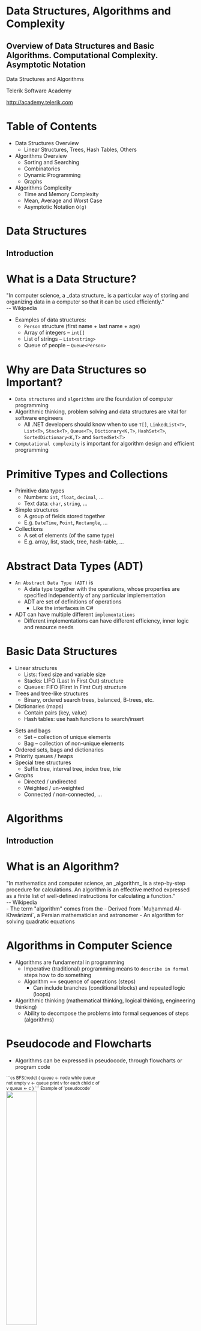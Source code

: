 <!-- section start -->
<!-- attr: { id:'title', class:'slide-title', hasScriptWrapper:true } -->
# Data Structures, Algorithms and Complexity
##  Overview of Data Structures and Basic Algorithms. Computational Complexity. Asymptotic Notation

<div class="signature">
    <p class="signature-course">Data Structures and Algorithms</p>
    <p class="signature-initiative">Telerik Software Academy</p>
    <a href="http://academy.telerik.com" class="signature-link">http://academy.telerik.com</a>
</div>

<!-- section start -->
<!-- attr: { id:'table-of-contents', class:'table-of-contents' } -->
# Table of Contents
- Data Structures Overview
  - Linear Structures, Trees, Hash Tables, Others
- Algorithms Overview
  - Sorting and Searching
  - Combinatorics
  - Dynamic Programming
  - Graphs
- Algorithms Complexity
  - Time and Memory Complexity
  - Mean, Average and Worst Case
  - Asymptotic Notation `O(g)`

<!-- section start -->
<!-- attr: { id:'', class:'slide-section', showInPresentation:true, hasScriptWrapper:true } -->
# Data Structures
##  Introduction

<!-- attr: { hasScriptWrapper:true } -->
# What is a Data Structure?
<div class="box">
  "In computer science, a _data structure_ is a particular way of storing and organizing data in a computer so that it can be used efficiently."
  <div>-- Wikipedia</div>
</div>

- Examples of data structures:
  - `Person` structure (first name + last name + age)
  - Array of integers – `int[]`
  - List of strings – `List<string>`
  - Queue of people – `Queue<Person>`

<!-- attr: { style:'font-size:0.9em' } -->
# Why are Data Structures so Important?
- `Data structures` and `algorithms` are the foundation of computer programming
- Algorithmic thinking, problem solving and data structures are vital for software engineers
  - All .NET developers should know when to use `T[]`, `LinkedList<T>`, `List<T>`, `Stack<T>`, `Queue<T>`, `Dictionary<K,T>`, `HashSet<T>`, `SortedDictionary<K,T>` and `SortedSet<T>`
- `Computational complexity` is important for algorithm design and efficient programming

# Primitive Types and Collections
- Primitive data types
  - Numbers: `int`, `float`, `decimal`, …
  - Text data: `char`, `string`, …
- Simple structures
  - A group of fields stored together
  - E.g. `DateTime`, `Point`, `Rectangle`, …
- Collections
  - A set of elements (of the same type)
  - E.g. array, list, stack, tree, hash-table, …

# Abstract Data Types (ADT)
- `An Abstract Data Type (ADT)` is
  - A data type together with the operations, whose properties are specified independently of any particular implementation
  - ADT are set of definitions of operations
    - Like the interfaces in C#
- ADT can have multiple different `implementations`
  - Different implementations can have different efficiency, inner logic and resource needs

# Basic Data Structures
- Linear structures
  - Lists: fixed size and variable size
  - Stacks: LIFO (Last In First Out) structure
  - Queues: FIFO (First In First Out) structure
- Trees and tree-like structures
  - Binary, ordered search trees, balanced, B-trees, etc.
- Dictionaries (maps)
  - Contain pairs (key, value)
  - Hash tables: use hash functions to search/insert

<!-- attr: { showInPresentation:true, style:'font-size:0.95em' } -->
<!-- # Basic Data Structures -->
- Sets and bags
  - Set – collection of unique elements
  - Bag – collection of non-unique elements
- Ordered sets, bags and dictionaries
- Priority queues / heaps
- Special tree structures
  - Suffix tree, interval tree, index tree, trie
- Graphs
  - Directed / undirected
  - Weighted / un-weighted
  - Connected / non-connected, …

<!-- section start -->
<!-- attr: { id:'algorithms', class:'slide-section', showInPresentation:true, hasScriptWrapper:true } -->
# Algorithms
##  Introduction

<!-- attr: { hasScriptWrapper:true, style:'font-size:0.9em' } -->
# What is an Algorithm?
<div class="box">
  "In mathematics and computer science, an _algorithm_ is a step-by-step procedure for calculations. An algorithm is an effective method expressed as a finite list of well-defined instructions for calculating a function.”
  <div>-- Wikipedia</div>
</div>
- The term "algorithm" comes from the 
  - Derived from `Muḥammad Al-Khwārizmī`, a Persian mathematician and astronomer
    - An algorithm for solving quadratic equations

<!-- attr: { style:'font-size:0.95em' } -->
# Algorithms in Computer Science
- Algorithms are fundamental in programming
  - Imperative (traditional) programming means to `describe in formal` steps how to do something
  - Algorithm == sequence of operations (steps)
    - Can include branches (conditional blocks) and repeated logic (loops)
- Algorithmic thinking (mathematical thinking, logical thinking, engineering thinking)
  - Ability to decompose the problems into formal sequences of steps (algorithms)

<!-- attr: { hasScriptWrapper:true } -->
# Pseudocode and Flowcharts  
- Algorithms can be expressed in pseudocode, through flowcharts or program code

<div style="width:50%; font-size:0.8em">
```cs
BFS(node)
{
  queue <- node
  while queue not empty
    v <- queue
    print v
    for each child c of v
      queue <- c
}
```
Example of `pseudocode`
</div>
<img class="slide-image" src="imgs/bfs.png" style="width:40%; right:0; top:20%" />

# Algorithms in Programming
- Sorting and searching
- Dynamic programming
- Graph algorithms
  - DFS and BFS traversals
- Combinatorial algorithms
  - Recursive algorithms
- Other algorithms
  - Greedy algorithms, computational geometry, randomized algorithms, genetic algorithms

<!-- section start -->
<!-- attr: { id:'algorithm-complexity', class:'slide-section', showInPresentation:true, hasScriptWrapper:true, style:'font-size:1em' } -->
# Algorithm Complexity
## Asymtotic Notation ##

# Algorithm Analysis
- Why we should analyze algorithms?
  - Predict the resources the algorithm requires
    - Computational time (CPU consumption)
    - Memory space (RAM consumption)
    - Communication bandwidth consumption
  - The `running time` of an algorithm is:
    - The total number of primitive operations executed (machine independent steps)
    - Also known as `algorithm complexity`

# Algorithmic Complexity
- What to measure?
  - CPU Time
  - Memory
  - Number of steps
  - Number of particular operations
    - Number of disk operations
    - Number of network packets
  - Asymptotic complexity

# Time Complexity
- `Worst-case`
  - An upper bound on the running time for any input of given size
- `Average-case`
  - Assume all inputs of a given size areequally likely
- `Best-case`
  - The lower bound on the running time(the optimal case)

<!-- attr: { hasScriptWrapper:true } -->
# Time Complexity – Example
- Sequential search in a list of size `n`
  - Worst-case:
    - `n` comparisons
  - Best-case:
    - `1` comparison
  - Average-case:
    - `n/2` comparisons
- The algorithm runs in linear time
  - Linear number of operations

<img class="slide-image" src="imgs/sequential-search.png" style="width:50%; right:5%; top:25%" />

<!-- attr: { hasScriptWrapper:true } -->
# Algorithms Complexity
- `Algorithm complexity` is a rough estimation of the number of steps performed by given computation depending on the size of the input data
  - Measured through `asymptotic notation`
    - `O(g)` where `g` is a function of the input data size
  - Examples:
    - Linear complexity `O(n)` – all elements are processed once (or constant number of times)
    - Quadratic complexity `O(n`<sup>`2`</sup>`)` – each of the elements is processed `n` times

<!-- attr: { hasScriptWrapper:true, style:'font-size:0.9em' } -->
# Asymptotic Notation: Definition
- Asymptotic upper bound
  - O-notation (Big O notation)
- For given function `g(n)`, we denote by `O(g(n))` the set of functions that are different than `g(n)` by a constant

<div class="box">
`O(g(n))` = {`f(n)`: there exist positive constants `c` and `n`<sub>`0`</sub> such that `f(n) <= c*g(n)` for all `n>=n`<sub>`0`</sub>}
</div>
- Examples:
  - 3 * n<sup>2</sup> + n/2 + 12 ∈ O(n<sup>2</sup>)
  - 4*n*log<sub>2</sub>(3*n+1) + 2*n-1 ∈ O(n * log n) 


<!-- attr: { style:'font-size:0.8em' } -->
# Typical Complexities
| Complexity | Notation | Description |
|------------|----------|-------------|
| constant | O(1) | Constant number of operations, not depending on the input data size, e.g. n = 1 000 000 &rarr; 1-2 operations |
| logarithmic | O(log n) | Number of operations propor-tional of log2(n) where n is the size of the input data, e.g. n = 1 000 000 000 &rarr; 30 operations |
| linear | O(n) | Number of operations proportional to the input data size, e.g. n = 10 000 &rarr; 5 000 operations |


<!-- attr: { showInPresentation:true, hasScriptWrapper:true, style:'font-size:0.8em' } -->
<!-- # Typical Complexities -->
| Complexity | Notation | Description |
|------------|----------|-------------|
| quadratic | O(n2) | Number of operations proportional to the square of the size of the input data, e.g. n = 500 &rarr; 250 000 operations
| cubic | O(n3) | Number of operations propor-tional to the cube of the size of the input data, e.g. n = 200 &rarr; 8 000 000 operations |
| exponential| O(2n),<br/>O(kn),<br/> O(n!) | Exponential number of operations, fast growing, e.g. n = 20 &rarr; 1 048 576 operations |


<!-- attr: { style:'font-size:0.65em' } -->
# Time Complexity and Speed
| Complexity | 10 | 20 | 50 | 100 | 1000 | 10000 | 100000 |
|------------|----|----|----|-----|-------|--------|---------|
| O(1) | < 1 s | < 1 s | < 1 s | < 1 s | < 1 s | < 1 s | < 1 s |
| O(log(n)) | < 1 s | < 1 s | < 1 s | < 1 s | < 1 s | < 1 s | < 1 s |
| O(n) | < 1 s | < 1 s | < 1 s | < 1 s | < 1 s | < 1 s | < 1 s |
| O(n*log(n)) | < 1 s | < 1 s | < 1 s | < 1 s | < 1 s | < 1 s | < 1 s |
| O(n<sup>2</sup>) | < 1 s | < 1 s | < 1 s | < 1 s | < 1 s | 2 s | 3-4 min |
| O(n<sup>3</sup>) | < 1 s | < 1 s | < 1 s | < 1 s | 20 s | 5 hours | 231 days |
| O(2<sup>n</sup>) | < 1 s | < 1 s | 260 days | hangs | hangs | hangs | hangs |
| O(n!) | < 1 s | hangs | hangs | hangs | hangs | hangs | hangs |
| O(n<sup>n</sup>) | 3-4 min | hangs | hangs | hangs | hangs | hangs | hangs |


<!-- attr: { hasScriptWrapper:true } -->
# Time and Memory Complexity
- Complexity can be expressed as formula on multiple variables, e.g.
  - Algorithm filling a matrix of size [`n` x `m`] with the natural numbers 1, 2, … will run in `O(n*m)`
  - A traversal of graph with `n` vertices and `m` edges will run in `O(n + m)`
- Memory consumption should also be considered, for example:
  - Running time `O(n)` & memory requirement `O(n`<sup>`2`</sup>`)`
  - n = 50 000 &rarr; `OutOfMemoryException`

<!-- attr: { hasScriptWrapper:true } -->
# The Hidden Constant
- Sometimes a linear algorithm could be slower than quadratic algorithm
  - The hidden constant could be significant
- Example:
  - Algorithm A makes: `100*n` steps &rarr; `O(n)`
  - Algorithm B makes: `n*n/2` steps &rarr; `O(n`<sup>`2`</sup>`)`
  - For `n < 200` the algorithm B is faster
- Real-world example:
  - Insertion sort is faster than quicksort for n <= 16

<!-- attr: { hasScriptWrapper:true, style:'font-size:1em' } -->
# Polynomial Algorithms
- A `polynomial-time` algorithm is one whose worst-case time complexity is bounded above by a polynomial function of its input size

<div class="box" style="margin:2% 0">
  `W(n) ∈ O(p(n))`
</div>

- Examples:
  - Polynomial-time: log(n), 2<sup>n</sup>, 3n<sup>3</sup> + 4n, 2 * n log(n)
  - Non polynomial-time :  2<sup>n</sup>, 3<sup>n</sup>, n<sup>k</sup>, n!
  - Non-polynomial algorithms hang for large input data sets


<!-- attr: { hasScriptWrapper:true, style:'font-size:1em' } -->
# Computational Classes
- Computational complexity theory divides the computational problems into several classes:

<img class="slide-image" src="imgs/computational-classes.png" style="left:15%" />

<!-- section start -->
<!-- attr: { class:'slide-section', showInPresentation:true } -->
# Analyzing Complexity of Algorithms
## Examples ##

<!-- attr: { hasScriptWrapper:true } -->
# Complexity Examples
```cs
int FindMaxElement(int[] array)
{
    int max = array[0];
    for (int i = 0; i < array.length; i++)
    {
        if (array[i] > max)
        {
            max = array[i];
        }
    }
    return max;
}
```
<ul class="fragment">
  <li>Runs in `O(n)` where n is the size of the array</li>
  <li>The number of elementary steps is `~n`</li>
</ul>

<!-- attr: { showInPresentation:true, hasScriptWrapper:true, style:'font-size:1em' } -->
<!-- # Complexity Examples -->
```cs
long FindInversions(int[] array)
{
    long inversions = 0;
    for (int i = 0; i < array.Length; i++)
        for (int j = i + 1; j < array.Length; i++)
            if (array[i] > array[j])
                inversions++;
    return inversions;
}
```
<div class="fragment">
  <li>Runs in `O(n`<sup>`2`</sup>`)` where n is the size of the array</li>
  <li>The number of elementary steps is `~n*(n+1)/2`</li>
</div>

<!-- attr: { showInPresentation:true, hasScriptWrapper:true, style:'font-size:1em' } -->
<!-- # Complexity Examples -->
```cs
decimal Sum3(int n)
{
    decimal sum = 0;
    for (int a = 0; a < n; a++)
        for (int b = 0; b < n; b++)
            for (int c = 0; c < n; c++)
                sum += a * b * c;
    return sum;
}
```
<div class="fragment">
  <li>Runs in cubic time `O(n`<sup>`3`</sup>`)`</li>
  <li>The number of elementary steps is `~n`<sup>`3`</sup></li>
</div>


<!-- attr: { id:'', class:'', showInPresentation:true, hasScriptWrapper:true, style:'font-size:1em' } -->
<!-- # Complexity Examples -->
```cs
long SumMN(int n, int m)
{
    long sum = 0;
    for (int x = 0; x < n; x++)
        for (int y = 0; y < m; y++)
            sum += x * y;
    return sum;
}
```
<div class="fragment">
  <li>Runs in quadratic time `O(n*m)`</li>
  <li>The number of elementary steps is `~n*m`</li>
</div>


<!-- attr: { id:'', class:'', showInPresentation:true, hasScriptWrapper:true, style:'font-size:1em' } -->
<!-- # Complexity Examples -->
```cs
long SumMN(int n, int m)
{
    long sum = 0;
    for (int x  = 0; x < n; x++)
        for (int y = 0; y < m; y++)
            if (x == y)
                for (int i = 0; i < n; i++)
                    sum += i * x * y;
    return sum;
}
```
<div class="fragment">
  <li>Runs in quadratic time `O(n*m)`</li>
  <li>The number of elementary steps is <br/> `~n*m + min(m,n)*n`</li>
</div>


<!-- attr: { id:'', class:'', showInPresentation:true, hasScriptWrapper:true, style:'font-size:1em' } -->
<!-- # Complexity Examples -->
```cs
decimal Calculation(int n)
{
    decimal result = 0;
    for (int i = 0; i < (1 << n); i++)
        result += i;
    return result;
}
```
<div class="fragment">
  <li>Runs in exponential time `O(2`<sup>`n`</sup>`)`</li>
  <li>The number of elementary steps is `~2`<sup>`n`</sup></li>
</div>


<!-- attr: { id:'', class:'', showInPresentation:true, hasScriptWrapper:true, style:'font-size:1em' } -->
<!-- # Complexity Examples -->
```cs
decimal Factorial(int n)
{
    if (n == 0)
        return 1;
    else
        return n * Factorial(n-1);
}
```
<div class="fragment">
  <li>Runs in linear time `O(n)`</li>
  <li>The number of elementary steps is `~n`</li>
</div>


<!-- attr: { id:'', class:'', showInPresentation:true, hasScriptWrapper:true, style:'font-size:1em' } -->
<!-- # Complexity Examples -->
```cs
decimal Fibonacci(int n)
{
    if (n == 0)
        return 1;
    else if (n == 1)
        return 1;
    else
        return Fibonacci(n-1) + Fibonacci(n-2);
}
```
<div class="fragment">
  <li>Runs in exponential time `O(2`<sup>`n`</sup>`)`</li>
  <li>The number of elementary steps is `~Fib(n+1)` where `Fib(k)` is the `k`-th Fibonacci's number</li>
</div>

<!-- section start -->
<!-- attr: { id:'summary', style:'font-size:1em' } -->
# Summary
- Data structures organize data for efficient use
  - ADT describe a set of operations
  - Collections hold a group of elements
- Algorithms are sequences of steps for performing or calculating something
- Algorithm complexity is rough estimation of the number of steps performed by given computation
  - Complexity can be logarithmic, linear, n log n, square, cubic, exponential, etc.
  - Allows to estimating the speed of given code before its execution  

<!-- section start -->
<!-- attr: { id:'questions', class:'slide-section', showInPresentation:true } -->
<!-- # Questions
## Data Structures, Algorithms and Complexity -->
[link to the forum]()
